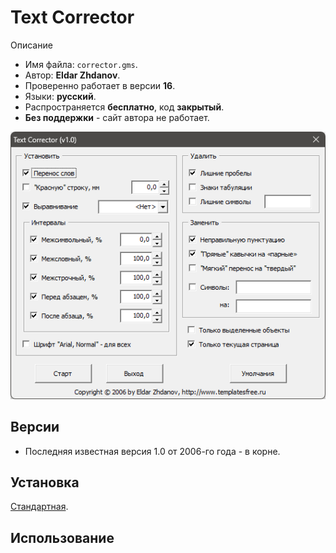# Text Corrector

Описание

- Имя файла: `corrector.gms`.
- Автор: **Eldar Zhdanov**.
- Проверенно работает в версии **16**.
- Языки: **русский**.
- Распространяется **бесплатно**, код **закрытый**.
- **Без поддержки** - сайт автора не работает.

![иллюстрация/UI](assets/UI.png)

## Версии

- Последняя известная версия 1.0 от 2006-го года - в корне. 

## Установка

[Стандартная](../../articles/installation.md).

## Использование